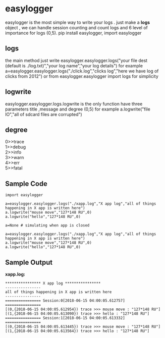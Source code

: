 # easylogger
easylogger is the most simple way to write your logs . just make a **logs** object , we can handle session counting and count logs and 6 level of importance for logs (0,5).
pip install easylogger,
import easylogger 
## logs
the main method just write easylogger.easylogger.logs("your file dest (default is ./log.txt)","your log name","your log details")
for example
a=easylogger.easylogger.logs("./click.log","clicks log","here we have log of clicks from 2012")
or 
from easylogger.easylogger import logs
for simplicity
## logwrite
easylogger.easylogger.logs.logwrite is the only function have three parameters title ,message and degree (0,5)
for example
a.logwrite("file IO","all of sdcard files are corrupted")
## degree
0>>trace    
1>>debug    
2>>info    
3>>warn    
4>>err    
5>>fatal    

## Sample Code

    import easylogger

    a=easylogger.easylogger.logs("./xapp.log","X app log","all of things happening in X app is written here")
    a.logwrite("mouse move","127*148 RU",0)
    a.logwrite("hello","127*148 RU",0)

    a=None # simulating when app is closed

    a=easylogger.easylogger.logs("./xapp.log","X app log","all of things happening in X app is written here")
    a.logwrite("mouse move","127*148 RU",0)
    a.logwrite("hello","127*148 RU",0)

## Sample Output
**xapp.log:**

    **************** X app log ****************
    ----------------
    all of things happening in X app is written here
    ----------------
    ================ Session:0[2018-06-15 04:00:05.612757] ================
    [(0,{2018-06-15 04:00:05.612954}) trace >>> mouse move : "127*148 RU"]
    [(1,{2018-06-15 04:00:05.613090}) trace >>> hello : "127*148 RU"]
    ================ Session:1[2018-06-15 04:00:05.613332] ================
    [(0,{2018-06-15 04:00:05.613445}) trace >>> mouse move : "127*148 RU"]
    [(1,{2018-06-15 04:00:05.613564}) trace >>> hello : "127*148 RU"]
